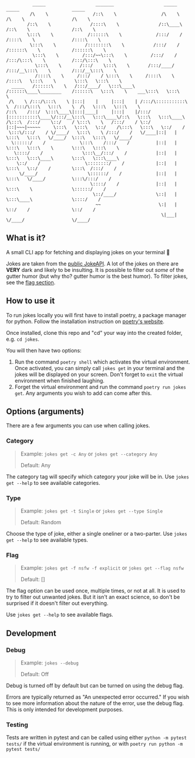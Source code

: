 ```
          _____                   _______                   _____                    _____                    _____          
         /\    \                 /::\    \                 /\    \                  /\    \                  /\    \         
        /::\    \               /::::\    \               /::\____\                /::\    \                /::\    \        
        \:::\    \             /::::::\    \             /:::/    /               /::::\    \              /::::\    \       
         \:::\    \           /::::::::\    \           /:::/    /               /::::::\    \            /::::::\    \      
          \:::\    \         /:::/~~\:::\    \         /:::/    /               /:::/\:::\    \          /:::/\:::\    \     
           \:::\    \       /:::/    \:::\    \       /:::/____/               /:::/__\:::\    \        /:::/__\:::\    \    
           /::::\    \     /:::/    / \:::\    \     /::::\    \              /::::\   \:::\    \       \:::\   \:::\    \   
  _____   /::::::\    \   /:::/____/   \:::\____\   /::::::\____\________    /::::::\   \:::\    \    ___\:::\   \:::\    \  
 /\    \ /:::/\:::\    \ |:::|    |     |:::|    | /:::/\:::::::::::\    \  /:::/\:::\   \:::\    \  /\   \:::\   \:::\    \ 
/::\    /:::/  \:::\____\|:::|____|     |:::|    |/:::/  |:::::::::::\____\/:::/__\:::\   \:::\____\/::\   \:::\   \:::\____\
/\:::\  /:::/    \::/    / \:::\    \   /:::/    / \::/   |::|~~~|~~~~~     \:::\   \:::\   \::/    /\:::\   \:::\   \::/    /
 \:::\/:::/    / \/____/   \:::\    \ /:::/    /   \/____|::|   |           \:::\   \:::\   \/____/  \:::\   \:::\   \/____/ 
  \::::::/    /             \:::\    /:::/    /          |::|   |            \:::\   \:::\    \       \:::\   \:::\    \     
   \::::/    /               \:::\__/:::/    /           |::|   |             \:::\   \:::\____\       \:::\   \:::\____\    
    \::/    /                 \::::::::/    /            |::|   |              \:::\   \::/    /        \:::\  /:::/    /    
     \/____/                   \::::::/    /             |::|   |               \:::\   \/____/          \:::\/:::/    /     
                                \::::/    /              |::|   |                \:::\    \               \::::::/    /      
                                 \::/____/               \::|   |                 \:::\____\               \::::/    /       
                                  ~~                      \:|   |                  \::/    /                \::/    /        
                                                           \|___|                   \/____/                  \/____/  
```

## What is it?

A small CLI app for fetching and displaying jokes on your terminal :clown_face:

Jokes are taken from the [public JokeAPI](https://v2.jokeapi.dev/). A lot of the jokes on there are **VERY** dark and likely to be insulting. It is possible to filter out *some* of the gutter humor (but why tho? gutter humor is the best humor). To filter jokes, see the [flag section](#Flag).

## How to use it

To run jokes locally you will first have to install poetry, a package manager for python. Follow the installation instruction on [poetry's website](https://python-poetry.org/docs/).

Once installed, clone this repo and "cd" your way into the created folder, e.g. `cd jokes`.

You will then have two options:

1. Run the command `poetry shell` which activates the virtual environment. Once activated, you can simply call `jokes get` in your terminal and the jokes will be displayed on your screen. Don't forget to `exit` the virtual environment when finished laughing.
2. Forget the virtual environment and run the command `poetry run jokes get`. Any arguments you wish to add can come after this.

## Options (arguments)

There are a few arguments you can use when calling jokes.

### Category

> Example: `jokes get -c Any` or `jokes get --category Any`
>
> Default: Any

The category tag will specify which category your joke will be in. Use `jokes get --help` to see available categories.

### Type

> Example: `jokes get -t Single` or `jokes get --type Single`
>
> Default: Random

Choose the type of joke, either a single oneliner or a two-parter. Use `jokes get --help` to see available types.

### Flag

> Example: `jokes get -f nsfw -f explicit` or `jokes get --flag nsfw`
>
> Default: []

The flag option can be used once, multiple times, or not at all. It is used to try to filter out unwanted jokes. But it isn't an exact science, so don't be surprised if it doesn't filter out everything.

Use `jokes get --help` to see available flags.

## Development

### Debug

> Example: `jokes --debug`
>
> Default: Off

Debug is turned off by default but can be turned on using the debug flag. 

Errors are typically returned as "An unexpected error occurred." If you wish to see more information about the nature of the error, use the debug flag. This is only intended for development purposes.

### Testing

Tests are written in pytest and can be called using either `python -m pytest tests/` if the virtual environment is running, or with `poetry run python -m pytest tests/`
